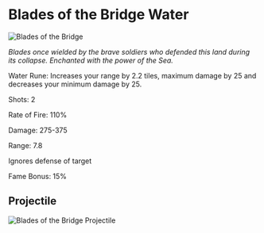 # Blades of the Bridge Water

![Blades of the Bridge](https://vwiki.valorserver.com/api/item/picture/Blades%20of%20the%20Bridge%20Water)

<i>Blades once wielded by the brave soldiers who defended this land during its collapse. Enchanted with the power of the Sea.</i>

Water Rune: Increases your range by 2.2 tiles, maximum damage by 25 and decreases your minimum damage by 25.

Shots: 2

Rate of Fire: 110%

Damage: 275-375

Range: 7.8

Ignores defense of target

Fame Bonus: 15%



## Projectile

![Blades of the Bridge Projectile](https://cdn.discordapp.com/attachments/953134990428868629/969065260743008276/blades_of_the_bridge_water.gif)
